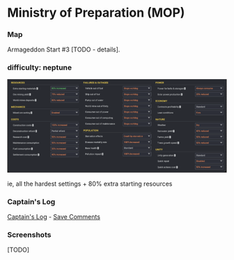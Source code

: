 # Ministry of Preparation (MOP)

### Map

Armageddon Start #3 [TODO - details].

### difficulty: neptune
![all the hardest settings](../img/neptune-difficulty.png)

ie, all the hardest settings + 80% extra starting resources

### Captain's Log

[Captain's Log](<Ministry of Preparation - Log.md>) - [Save Comments](<Ministry of Preparation - Save Comments.md>)

### Screenshots

[TODO]
